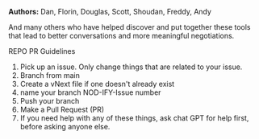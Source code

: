 **Authors:** Dan, Florin, Douglas, Scott, Shoudan, Freddy, Andy

And many others who have helped discover and put together these tools that lead to better conversations and more meaningful negotiations.

REPO PR Guidelines
1. Pick up an issue. Only change things that are related to your issue.
2. Branch from main
3. Create a vNext file if one doesn't already exist
4. name your branch NOD-IFY-Issue number
5. Push your branch
6. Make a Pull Request (PR)
7. If you need help with any of these things, ask chat GPT for help first, before asking anyone else.
